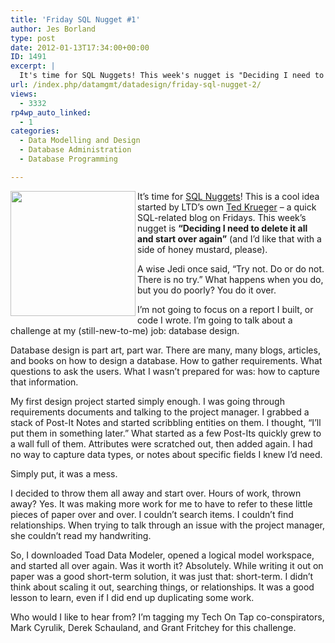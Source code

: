 ```yaml
---
title: 'Friday SQL Nugget #1'
author: Jes Borland
type: post
date: 2012-01-13T17:34:00+00:00
ID: 1491
excerpt: |
  It's time for SQL Nuggets! This week's nugget is "Deciding I need to delete it all and start over again".
url: /index.php/datamgmt/datadesign/friday-sql-nugget-2/
views:
  - 3332
rp4wp_auto_linked:
  - 1
categories:
  - Data Modelling and Design
  - Database Administration
  - Database Programming

---
```

 <img src="/wp-content/uploads/blogs/ITProfessionals/sqlnugget.jpg?mtime=1326466147" alt="" title="" align="left" width="200" height="200" />It&#8217;s time for [SQL Nuggets][1]! This is a cool idea started by LTD&#8217;s own [Ted Krueger][2] &#8211; a quick SQL-related blog on Fridays. This week&#8217;s nugget is **&#8220;Deciding I need to delete it all and start over again&#8221;** (and I&#8217;d like that with a side of honey mustard, please). 

A wise Jedi once said, &#8220;Try not. Do or do not. There is no try.&#8221; What happens when you do, but you do poorly? You do it over. 

I&#8217;m not going to focus on a report I built, or code I wrote. I&#8217;m going to talk about a challenge at my (still-new-to-me) job: database design. 

Database design is part art, part war. There are many, many blogs, articles, and books on how to design a database. How to gather requirements. What questions to ask the users. What I wasn&#8217;t prepared for was: how to capture that information. 

My first design project started simply enough. I was going through requirements documents and talking to the project manager. I grabbed a stack of Post-It Notes and started scribbling entities on them. I thought, &#8220;I&#8217;ll put them in something later.&#8221; What started as a few Post-Its quickly grew to a wall full of them. Attributes were scratched out, then added again. I had no way to capture data types, or notes about specific fields I knew I&#8217;d need. 

Simply put, it was a mess. 

I decided to throw them all away and start over. Hours of work, thrown away? Yes. It was making more work for me to have to refer to these little pieces of paper over and over. I couldn&#8217;t search items. I couldn&#8217;t find relationships. When trying to talk through an issue with the project manager, she couldn&#8217;t read my handwriting. 

So, I downloaded Toad Data Modeler, opened a logical model workspace, and started all over again. Was it worth it? Absolutely. While writing it out on paper was a good short-term solution, it was just that: short-term. I didn&#8217;t think about scaling it out, searching things, or relationships. It was a good lesson to learn, even if I did end up duplicating some work. 

Who would I like to hear from? I&#8217;m tagging my Tech On Tap co-conspirators, Mark Cyrulik, Derek Schauland, and Grant Fritchey for this challenge.

 [1]: /index.php/ITProfessionals/ProfessionalDevelopment/friday-sql-nugget-1
 [2]: /index.php/All/?disp=authdir&author=68